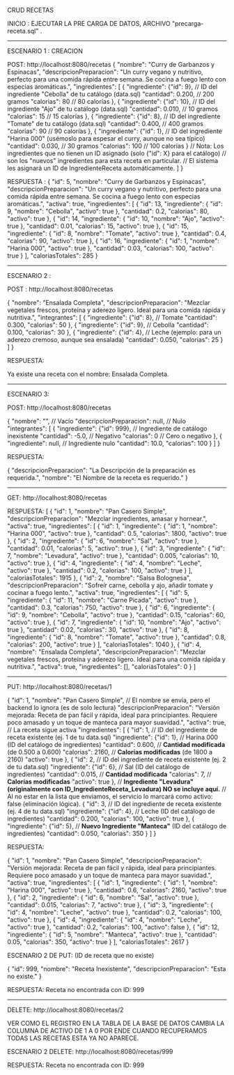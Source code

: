 CRUD RECETAS


INICIO : EJECUTAR LA PRE CARGA DE DATOS, ARCHIVO "precarga-receta.sql" .


------------------------------------------------------------------------------
ESCENARIO 1 : CREACION

POST: http://localhost:8080/recetas
{
    "nombre": "Curry de Garbanzos y Espinacas",
    "descripcionPreparacion": "Un curry vegano y nutritivo, perfecto para una comida rápida entre semana. Se cocina a fuego lento con especias aromáticas.",
    "ingredientes": [
        {
            "ingrediente": {"id": 9},   // ID del ingrediente "Cebolla" de tu catálogo (data.sql)
            "cantidad": 0.200,          // 200 gramos
            "calorias": 80              // 80 calorías
        },
        {
            "ingrediente": {"id": 10},  // ID del ingrediente "Ajo" de tu catálogo (data.sql)
            "cantidad": 0.010,          // 10 gramos
            "calorias": 15              // 15 calorías
        },
        {
            "ingrediente": {"id": 8},   // ID del ingrediente "Tomate" de tu catálogo (data.sql)
            "cantidad": 0.400,          // 400 gramos
            "calorias": 90              // 90 calorías
        },
        {
            "ingrediente": {"id": 1},   // ID del ingrediente "Harina 000" (usémoslo para espesar el curry, aunque no sea típico)
            "cantidad": 0.030,          // 30 gramos
            "calorias": 100             // 100 calorías
        }
        // Nota: Los ingredientes que no tienen un ID asignado (solo {"id": X} para el catálogo)
        // son los "nuevos" ingredientes para esta receta en particular.
        // El sistema les asignará un ID de IngredienteReceta automáticamente.
    ]
}




RESPUESTA : 
{
    "id": 5,
    "nombre": "Curry de Garbanzos y Espinacas",
    "descripcionPreparacion": "Un curry vegano y nutritivo, perfecto para una comida rápida entre semana. Se cocina a fuego lento con especias aromáticas.",
    "activa": true,
    "ingredientes": [
        {
            "id": 13,
            "ingrediente": {
                "id": 9,
                "nombre": "Cebolla",
                "activo": true
            },
            "cantidad": 0.2,
            "calorias": 80,
            "activo": true
        },
        {
            "id": 14,
            "ingrediente": {
                "id": 10,
                "nombre": "Ajo",
                "activo": true
            },
            "cantidad": 0.01,
            "calorias": 15,
            "activo": true
        },
        {
            "id": 15,
            "ingrediente": {
                "id": 8,
                "nombre": "Tomate",
                "activo": true
            },
            "cantidad": 0.4,
            "calorias": 90,
            "activo": true
        },
        {
            "id": 16,
            "ingrediente": {
                "id": 1,
                "nombre": "Harina 000",
                "activo": true
            },
            "cantidad": 0.03,
            "calorias": 100,
            "activo": true
        }
    ],
    "caloriasTotales": 285
}


------------------------------------------------------------------------------

ESCENARIO 2 : 


POST : http://localhost:8080/recetas

{
    "nombre": "Ensalada Completa",
    "descripcionPreparacion": "Mezclar vegetales frescos, proteína y aderezo ligero. Ideal para una comida rápida y nutritiva.",
    "integrantes": [
        {
            "ingrediente": {"id": 8},   // Tomate
            "cantidad": 0.300,
            "calorias": 50
        },
        {
            "ingrediente": {"id": 9},   // Cebolla
            "cantidad": 0.100,
            "calorias": 30
        },
        {
            "ingrediente": {"id": 4},   // Leche (ejemplo: para un aderezo cremoso, aunque sea ensalada)
            "cantidad": 0.050,
            "calorias": 25
        }
    ]
}

RESPUESTA: 

Ya existe una receta con el nombre: Ensalada Completa.

--------------------------------------------------------------------------------------------------------------------------------------

ESCENARIO 3: 


POST: http://localhost:8080/recetas

{
    "nombre": "", // Vacío
    "descripcionPreparacion": null, // Nulo
    "integrantes": [
        {
            "ingrediente": {"id": 999}, // Ingrediente de catálogo inexistente
            "cantidad": -5.0, // Negativo
            "calorias": 0 // Cero o negativo
        },
        {
            "ingrediente": null, // Ingrediente nulo
            "cantidad": 10.0,
            "calorias": 100
        }
    ]
}

RESPUESTA: 

{
    "descripcionPreparacion": "La Descripción de la preparación es requerida.",
    "nombre": "El Nombre de la receta es requerido."
}


--------------------------------------------------------------------------------------

GET: http://localhost:8080/recetas


RESPUESTA:
[
    {
        "id": 1,
        "nombre": "Pan Casero Simple",
        "descripcionPreparacion": "Mezclar ingredientes, amasar y hornear.",
        "activa": true,
        "ingredientes": [
            {
                "id": 1,
                "ingrediente": {
                    "id": 1,
                    "nombre": "Harina 000",
                    "activo": true
                },
                "cantidad": 0.5,
                "calorias": 1800,
                "activo": true
            },
            {
                "id": 2,
                "ingrediente": {
                    "id": 6,
                    "nombre": "Sal",
                    "activo": true
                },
                "cantidad": 0.01,
                "calorias": 5,
                "activo": true
            },
            {
                "id": 3,
                "ingrediente": {
                    "id": 7,
                    "nombre": "Levadura",
                    "activo": true
                },
                "cantidad": 0.005,
                "calorias": 10,
                "activo": true
            },
            {
                "id": 4,
                "ingrediente": {
                    "id": 4,
                    "nombre": "Leche",
                    "activo": true
                },
                "cantidad": 0.2,
                "calorias": 100,
                "activo": true
            }
        ],
        "caloriasTotales": 1915
    },
    {
        "id": 2,
        "nombre": "Salsa Bolognesa",
        "descripcionPreparacion": "Sofreír carne, cebolla y ajo, añadir tomate y cocinar a fuego lento.",
        "activa": true,
        "ingredientes": [
            {
                "id": 5,
                "ingrediente": {
                    "id": 11,
                    "nombre": "Carne Picada",
                    "activo": true
                },
                "cantidad": 0.3,
                "calorias": 750,
                "activo": true
            },
            {
                "id": 6,
                "ingrediente": {
                    "id": 9,
                    "nombre": "Cebolla",
                    "activo": true
                },
                "cantidad": 0.15,
                "calorias": 60,
                "activo": true
            },
            {
                "id": 7,
                "ingrediente": {
                    "id": 10,
                    "nombre": "Ajo",
                    "activo": true
                },
                "cantidad": 0.02,
                "calorias": 30,
                "activo": true
            },
            {
                "id": 8,
                "ingrediente": {
                    "id": 8,
                    "nombre": "Tomate",
                    "activo": true
                },
                "cantidad": 0.8,
                "calorias": 200,
                "activo": true
            }
        ],
        "caloriasTotales": 1040
    },
    {
        "id": 4,
        "nombre": "Ensalada Completa",
        "descripcionPreparacion": "Mezclar vegetales frescos, proteína y aderezo ligero. Ideal para una comida rápida y nutritiva.",
        "activa": true,
        "ingredientes": [],
        "caloriasTotales": 0
    }
]


---------------------------------------------------------------------------------------------------------------------------------------

PUT: http://localhost:8080/recetas/1

{
    "id": 1,
    "nombre": "Pan Casero Simple", // El nombre se envía, pero el backend lo ignora (es de solo lectura)
    "descripcionPreparacion": "Versión mejorada: Receta de pan fácil y rápida, ideal para principiantes. Requiere poco amasado y un toque de manteca para mayor suavidad.",
    "activa": true, // La receta sigue activa
    "ingredientes": [
        {
            "id": 1, // ID del ingrediente de receta existente (ej. 1 de tu data.sql)
            "ingrediente": {"id": 1},   // Harina 000 (ID del catálogo de ingredientes)
            "cantidad": 0.600,          // **Cantidad modificada** (de 0.500 a 0.600)
            "calorias": 2160,           // **Calorías modificadas** (de 1800 a 2160)
            "activo": true
        },
        {
            "id": 2, // ID del ingrediente de receta existente (ej. 2 de tu data.sql)
            "ingrediente": {"id": 6},   // Sal (ID del catálogo de ingredientes)
            "cantidad": 0.015,          // **Cantidad modificada**
            "calorias": 7,              // **Calorías modificadas**
            "activo": true
        },
        // **Ingrediente "Levadura" (originalmente con ID_IngredienteReceta_Levadura) NO se incluye aquí.**
        // Al no estar en la lista que enviamos, el servicio lo marcará como activo: false (eliminación lógica).
        {
            "id": 3, // ID del ingrediente de receta existente (ej. 4 de tu data.sql)
            "ingrediente": {"id": 4},   // Leche (ID del catálogo de ingredientes)
            "cantidad": 0.200,
            "calorias": 100,
            "activo": true
        },
        {
            "ingrediente": {"id": 5},   // **Nuevo Ingrediente "Manteca"** (ID del catálogo de ingredientes)
            "cantidad": 0.050,
            "calorias": 350
        }
    ]
}


RESPUESTA: 

{
    "id": 1,
    "nombre": "Pan Casero Simple",
    "descripcionPreparacion": "Versión mejorada: Receta de pan fácil y rápida, ideal para principiantes. Requiere poco amasado y un toque de manteca para mayor suavidad.",
    "activa": true,
    "ingredientes": [
        {
            "id": 1,
            "ingrediente": {
                "id": 1,
                "nombre": "Harina 000",
                "activo": true
            },
            "cantidad": 0.6,
            "calorias": 2160,
            "activo": true
        },
        {
            "id": 2,
            "ingrediente": {
                "id": 6,
                "nombre": "Sal",
                "activo": true
            },
            "cantidad": 0.015,
            "calorias": 7,
            "activo": true
        },
        {
            "id": 3,
            "ingrediente": {
                "id": 4,
                "nombre": "Leche",
                "activo": true
            },
            "cantidad": 0.2,
            "calorias": 100,
            "activo": true
        },
        {
            "id": 4,
            "ingrediente": {
                "id": 4,
                "nombre": "Leche",
                "activo": true
            },
            "cantidad": 0.2,
            "calorias": 100,
            "activo": false
        },
        {
            "id": 12,
            "ingrediente": {
                "id": 5,
                "nombre": "Manteca",
                "activo": true
            },
            "cantidad": 0.05,
            "calorias": 350,
            "activo": true
        }
    ],
    "caloriasTotales": 2617
}







ESCENARIO 2 DE PUT:  (ID de receta que no existe)

{
    "id": 999,
    "nombre": "Receta Inexistente",
    "descripcionPreparacion": "Esta no existe."
}

RESPUESTA:
Receta no encontrada con ID: 999


---------------------------------------------------------------------------------------------------

DELETE: http://localhost:8080/recetas/2

VER COMO EL REGISTRO EN LA TABLA DE LA BASE DE DATOS CAMBIA LA COLUMNA DE ACTIVO DE 1 A 0 POR ENDE CUANDO RECUPERAMOS TODAS LAS RECETAS ESTA YA NO APARECE. 


ESCENARIO 2 DELETE: http://localhost:8080/recetas/999

RESPUESTA:
Receta no encontrada con ID: 999

